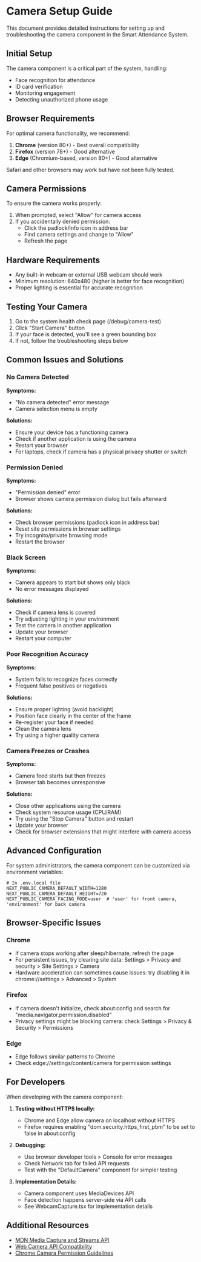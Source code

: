 # Camera Setup Guide

This document provides detailed instructions for setting up and troubleshooting the camera component in the Smart Attendance System.

## Initial Setup

The camera component is a critical part of the system, handling:
- Face recognition for attendance
- ID card verification
- Monitoring engagement
- Detecting unauthorized phone usage

## Browser Requirements

For optimal camera functionality, we recommend:

1. **Chrome** (version 80+) - Best overall compatibility
2. **Firefox** (version 78+) - Good alternative
3. **Edge** (Chromium-based, version 80+) - Good alternative

Safari and other browsers may work but have not been fully tested.

## Camera Permissions

To ensure the camera works properly:

1. When prompted, select "Allow" for camera access
2. If you accidentally denied permission:
   - Click the padlock/info icon in address bar
   - Find camera settings and change to "Allow"
   - Refresh the page

## Hardware Requirements

- Any built-in webcam or external USB webcam should work
- Minimum resolution: 640x480 (higher is better for face recognition)
- Proper lighting is essential for accurate recognition

## Testing Your Camera

1. Go to the system health check page (/debug/camera-test)
2. Click "Start Camera" button
3. If your face is detected, you'll see a green bounding box
4. If not, follow the troubleshooting steps below

## Common Issues and Solutions

### No Camera Detected

**Symptoms:**
- "No camera detected" error message
- Camera selection menu is empty

**Solutions:**
- Ensure your device has a functioning camera
- Check if another application is using the camera
- Restart your browser
- For laptops, check if camera has a physical privacy shutter or switch

### Permission Denied

**Symptoms:**
- "Permission denied" error
- Browser shows camera permission dialog but fails afterward

**Solutions:**
- Check browser permissions (padlock icon in address bar)
- Reset site permissions in browser settings
- Try incognito/private browsing mode
- Restart the browser

### Black Screen

**Symptoms:**
- Camera appears to start but shows only black
- No error messages displayed

**Solutions:**
- Check if camera lens is covered
- Try adjusting lighting in your environment
- Test the camera in another application
- Update your browser
- Restart your computer

### Poor Recognition Accuracy

**Symptoms:**
- System fails to recognize faces correctly
- Frequent false positives or negatives

**Solutions:**
- Ensure proper lighting (avoid backlight)
- Position face clearly in the center of the frame
- Re-register your face if needed
- Clean the camera lens
- Try using a higher quality camera

### Camera Freezes or Crashes

**Symptoms:**
- Camera feed starts but then freezes
- Browser tab becomes unresponsive

**Solutions:**
- Close other applications using the camera
- Check system resource usage (CPU/RAM)
- Try using the "Stop Camera" button and restart
- Update your browser
- Check for browser extensions that might interfere with camera access

## Advanced Configuration

For system administrators, the camera component can be customized via environment variables:

```
# In .env.local file
NEXT_PUBLIC_CAMERA_DEFAULT_WIDTH=1280
NEXT_PUBLIC_CAMERA_DEFAULT_HEIGHT=720
NEXT_PUBLIC_CAMERA_FACING_MODE=user  # 'user' for front camera, 'environment' for back camera
```

## Browser-Specific Issues

### Chrome

- If camera stops working after sleep/hibernate, refresh the page
- For persistent issues, try clearing site data: Settings > Privacy and security > Site Settings > Camera
- Hardware acceleration can sometimes cause issues: try disabling it in chrome://settings > Advanced > System

### Firefox

- If camera doesn't initialize, check about:config and search for "media.navigator.permission.disabled"
- Privacy settings might be blocking camera: check Settings > Privacy & Security > Permissions

### Edge

- Edge follows similar patterns to Chrome
- Check edge://settings/content/camera for permission settings

## For Developers

When developing with the camera component:

1. **Testing without HTTPS locally:**
   - Chrome and Edge allow camera on localhost without HTTPS
   - Firefox requires enabling "dom.security.https_first_pbm" to be set to false in about:config

2. **Debugging:**
   - Use browser developer tools > Console for error messages
   - Check Network tab for failed API requests
   - Test with the "DefaultCamera" component for simpler testing

3. **Implementation Details:**
   - Camera component uses MediaDevices API
   - Face detection happens server-side via API calls
   - See WebcamCapture.tsx for implementation details

## Additional Resources

- [MDN Media Capture and Streams API](https://developer.mozilla.org/en-US/docs/Web/API/Media_Capture_and_Streams_API)
- [Web Camera API Compatibility](https://caniuse.com/stream)
- [Chrome Camera Permission Guidelines](https://developers.google.com/web/updates/2015/10/chrome-47-webrtc)
